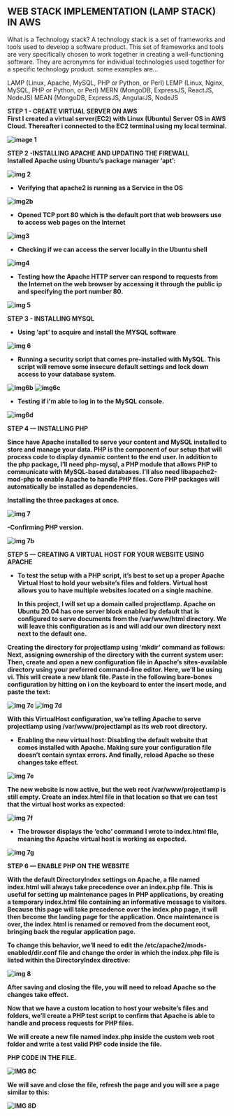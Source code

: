 ## WEB STACK IMPLEMENTATION (LAMP STACK) IN AWS

What is a Technology stack?
A technology stack is a set of frameworks and tools used to develop a software product. This set of frameworks and tools are very specifically chosen to work together in creating a well-functioning software. They are acronymns for individual technologies used together for a specific technology product. some examples are…

LAMP (Linux, Apache, MySQL, PHP or Python, or Perl)
LEMP (Linux, Nginx, MySQL, PHP or Python, or Perl)
MERN (MongoDB, ExpressJS, ReactJS, NodeJS)
MEAN (MongoDB, ExpressJS, AngularJS, NodeJS 



 <b>STEP 1 - CREATE VIRTUAL SERVER ON AWS<b> <br>
 First I created  a virtual server(EC2) with Linux (Ubuntu) Server OS  in AWS Cloud. Thereafter i connected to the EC2 terminal using my local terminal.
 
![image 1](https://user-images.githubusercontent.com/93729559/161779418-70051fba-02e7-40b7-b9cc-eea06836b559.jpg)
 
 
 
 STEP 2 -INSTALLING APACHE AND UPDATING THE FIREWALL <br>
 Installed Apache using Ubuntu’s package manager ‘apt’:
 
 ![img 2](https://user-images.githubusercontent.com/93729559/161781669-4a182c7a-5fce-4a7d-ba6a-7d74f1f9ba6b.png)
 
 - Verifying that apache2 is running as a Service in the OS

![img2b](https://user-images.githubusercontent.com/93729559/161782007-dd69e3e7-0ca7-4b1e-9df8-d9e3cb90b749.png)
  
  - Opened TCP port 80 which is the default port that web browsers use to access web pages on the Internet
  
  ![img3](https://user-images.githubusercontent.com/93729559/161784459-2fd02e80-be6b-4266-bce4-422a7a6df610.png)
  
  - Checking if we can access the server locally in the Ubuntu shell
  
  ![img4](https://user-images.githubusercontent.com/93729559/161786111-31178971-0ec2-44bc-821b-0ff42e50a80e.png)
  
  - Testing how the Apache HTTP server can respond to requests from the Internet on the web browser by accessing it through the public ip and specifying the port number 80.

  ![img 5](https://user-images.githubusercontent.com/93729559/161788168-04f92b99-d3f8-4a5e-b497-be4cea235418.png)
  
  <b>STEP 3 - INSTALLING MYSQL<b>
   
   - Using ‘apt’ to acquire and install the MYSQL software
   
   ![img 6](https://user-images.githubusercontent.com/93729559/161820343-430c18ce-d87e-4a93-b4a9-ba12f52d1e07.png)
   
   - Running a security script that comes pre-installed with MySQL. This script will remove some insecure default settings and lock down access to your database      system.
   
   ![img6b](https://user-images.githubusercontent.com/93729559/161822154-d8c28383-d61c-402b-956a-fe4fdef9a060.png)
   ![img6c](https://user-images.githubusercontent.com/93729559/161822172-00c0c9ec-cd94-483c-bf70-4d0e418e52f1.png)
   
   - Testing if i'm able to log in to the MySQL console.
   
   ![img6d](https://user-images.githubusercontent.com/93729559/161823226-e106d5a1-b9ba-49d5-b9bc-3dc49ce5be9d.png)
   
   
   <b>STEP 4 — INSTALLING PHP<b>
    
 Since have Apache installed to serve your content and MySQL installed to store and manage your data. 
    PHP is the component of our setup that will process code to display dynamic content to the end user. 
    In addition to the php package, I’ll need php-mysql, a PHP module that allows PHP to communicate with MySQL-based databases. 
    I’ll also need libapache2-mod-php to enable Apache to handle PHP files. Core PHP packages will automatically be installed as dependencies.
    
 Installing the three packages at once.
 
 ![img 7](https://user-images.githubusercontent.com/93729559/161825136-92f3f580-7954-450d-8bea-2d63ee37ce82.png)
    
-Confirming PHP version.
 
![img 7b](https://user-images.githubusercontent.com/93729559/161825736-f4706320-d41e-4030-96b3-4aaa070136d4.png)
    
  <b> STEP 5 — CREATING A VIRTUAL HOST FOR YOUR WEBSITE USING APACHE<b>
   
- To test the setup with a PHP script, it’s best to set up a proper Apache Virtual Host to hold your website’s files and folders. Virtual host allows you to have multiple websites located on a single machine.
   
   In this project, I will set up a domain called projectlamp.
   Apache on Ubuntu 20.04 has one server block enabled by default that is configured to serve documents from the /var/www/html directory.
We will leave this configuration as is and will add our own directory next next to the default one.

Creating the directory for projectlamp using ‘mkdir’ command as follows:
 Next, assigning ownership of the directory with the current system user:
 Then, create and open a new configuration file in Apache’s sites-available directory using your preferred command-line editor. Here, we’ll be using vi.
 This will create a new blank file. Paste in the following bare-bones configuration by hitting on i on the keyboard to enter the insert mode, and paste the text:
  
   
![img 7c](https://user-images.githubusercontent.com/93729559/161830084-10b4e632-2a07-4379-8b61-15e6f819f1bd.png)
![img 7d](https://user-images.githubusercontent.com/93729559/161830106-a7989cb2-80c4-4966-b07b-22be6db17423.png)
   
With this VirtualHost configuration, we’re telling Apache to serve projectlamp using /var/www/projectlampl as its web root directory.
   
- Enabling the new virtual host:
  Disabling the default website that comes installed with Apache.
  Making sure your configuration file doesn’t contain syntax errors.
  And finally, reload Apache so these changes take effect.
   
 ![img 7e](https://user-images.githubusercontent.com/93729559/161833314-4312fd8a-9767-4e39-9096-7d3f6df4386f.png)
   
 The new website is now active, but the web root /var/www/projectlamp is still empty. Create an index.html file in that location 
 so that we can test that the virtual host works as expected:
 
 ![img 7f](https://user-images.githubusercontent.com/93729559/161834062-3a935858-d530-424b-aff1-8cabe8b64f04.png)
   
 -  The browser displays the ‘echo’ command I wrote to index.html file, meaning the Apache virtual host is working as expected.
   
   ![img 7g](https://user-images.githubusercontent.com/93729559/161835275-5e8520e1-6039-47fc-be8b-d1a43dc8c21d.png)
   

<b>STEP 6 — ENABLE PHP ON THE WEBSITE<b>
 
With the default DirectoryIndex settings on Apache, a file named index.html will always take precedence over an index.php file. 
This is useful for setting up maintenance pages in PHP applications, by creating a temporary index.html file containing an informative message to visitors. 
Because this page will take precedence over the index.php page, it will then become the landing page for the application.
Once maintenance is over, the index.html is renamed or removed from the document root, bringing back the regular application page.
 
To change this behavior, we’ll need to edit the /etc/apache2/mods-enabled/dir.conf file and change the order in which the index.php file is listed within the DirectoryIndex directive:
 
 ![img 8](https://user-images.githubusercontent.com/93729559/162006451-81290322-612f-4bb0-a389-d22ce3993c6b.png)
 
 After saving and closing the file, you will need to reload Apache so the changes take effect.
 
Now that we have a custom location to host your website’s files and folders, we’ll create a PHP test script to 
confirm that Apache is able to handle and process requests for PHP files.
 
We will create a new file named index.php inside the custom web root folder and write a test valid PHP code inside the file.
 
 PHP CODE IN THE FILE.
 
![IMG 8C](https://user-images.githubusercontent.com/93729559/162009876-047eee3f-246b-4072-ae30-d3777fec6aff.png)
 


We will save and close the file, refresh the page and you will see a page similar to this:

 ![IMG 8D](https://user-images.githubusercontent.com/93729559/162012819-edb36cd6-692c-4220-937a-860e0d075e84.png)
 
 
 
 
   
   
 
   


    
   
   

  
  

